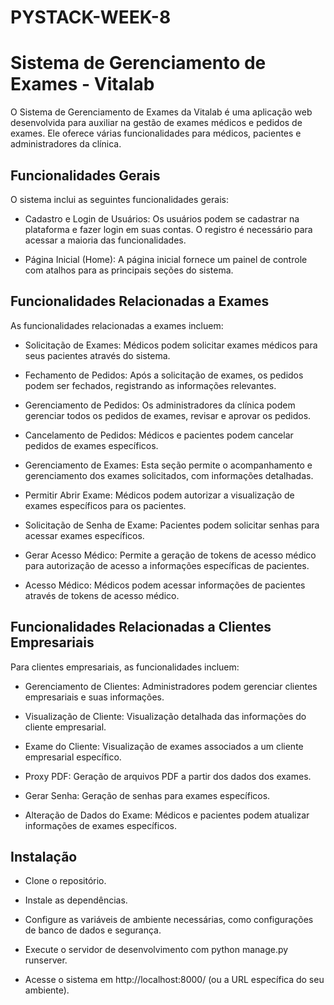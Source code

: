 # PYSTACK-WEEK-8
# Sistema de Gerenciamento de Exames - Vitalab
O Sistema de Gerenciamento de Exames da Vitalab é uma aplicação web desenvolvida para auxiliar na gestão de exames médicos e pedidos de exames. Ele oferece várias funcionalidades para médicos, pacientes e administradores da clínica.

## Funcionalidades Gerais
O sistema inclui as seguintes funcionalidades gerais:

- Cadastro e Login de Usuários: Os usuários podem se cadastrar na plataforma e fazer login em suas contas. O registro é necessário para acessar a maioria das funcionalidades.

- Página Inicial (Home): A página inicial fornece um painel de controle com atalhos para as principais seções do sistema.

## Funcionalidades Relacionadas a Exames
As funcionalidades relacionadas a exames incluem:

- Solicitação de Exames: Médicos podem solicitar exames médicos para seus pacientes através do sistema.

- Fechamento de Pedidos: Após a solicitação de exames, os pedidos podem ser fechados, registrando as informações relevantes.

- Gerenciamento de Pedidos: Os administradores da clínica podem gerenciar todos os pedidos de exames, revisar e aprovar os pedidos.

- Cancelamento de Pedidos: Médicos e pacientes podem cancelar pedidos de exames específicos.

- Gerenciamento de Exames: Esta seção permite o acompanhamento e gerenciamento dos exames solicitados, com informações detalhadas.

- Permitir Abrir Exame: Médicos podem autorizar a visualização de exames específicos para os pacientes.

- Solicitação de Senha de Exame: Pacientes podem solicitar senhas para acessar exames específicos.

- Gerar Acesso Médico: Permite a geração de tokens de acesso médico para autorização de acesso a informações específicas de pacientes.

- Acesso Médico: Médicos podem acessar informações de pacientes através de tokens de acesso médico.

## Funcionalidades Relacionadas a Clientes Empresariais
Para clientes empresariais, as funcionalidades incluem:

- Gerenciamento de Clientes: Administradores podem gerenciar clientes empresariais e suas informações.

- Visualização de Cliente: Visualização detalhada das informações do cliente empresarial.

- Exame do Cliente: Visualização de exames associados a um cliente empresarial específico.

- Proxy PDF: Geração de arquivos PDF a partir dos dados dos exames.

- Gerar Senha: Geração de senhas para exames específicos.

- Alteração de Dados do Exame: Médicos e pacientes podem atualizar informações de exames específicos.

## Instalação
- Clone o repositório.

- Instale as dependências.

- Configure as variáveis de ambiente necessárias, como configurações de banco de dados e segurança.

- Execute o servidor de desenvolvimento com python manage.py runserver.

- Acesse o sistema em http://localhost:8000/ (ou a URL específica do seu ambiente).

